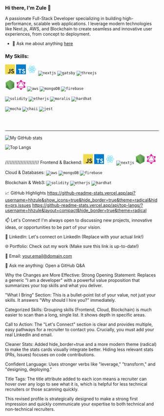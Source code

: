 
  
  
  ### Hi there, I'm Zule 👋
  
A passionate Full-Stack Developer specializing in building high-performance, scalable web applications. I leverage modern technologies like Next.js, AWS, and Blockchain to create seamless and innovative user experiences, from concept to deployment.
<br />
- 💬 Ask me about anything [here](https://github.com/hhzule/hhzule/issues)

### My Skills:


<code><img height="32" alt="javascript" src="https://raw.githubusercontent.com/github/explore/80688e429a7d4ef2fca1e82350fe8e3517d3494d/topics/javascript/javascript.png"></code>
<code><img height="32" alt="typescript" src="https://raw.githubusercontent.com/github/explore/80688e429a7d4ef2fca1e82350fe8e3517d3494d/topics/typescript/typescript.png"></code>
<code><img height="32" alt="react" src="https://raw.githubusercontent.com/github/explore/80688e429a7d4ef2fca1e82350fe8e3517d3494d/topics/react/react.png"></code>
<code><img height="32" alt="nextjs" src="https://logowik.com/content/uploads/images/nextjs7685.logowik.com.webp" /></code>
<code><img height="32" alt="gatsby" src="https://seeklogo.com/images/G/gatsby-logo-1A245AD37F-seeklogo.com.png" /></code>
<code><img height="34" alt="threejs" src="https://vvcestudio.com.br/static/assetsv5/img/codigo/logothreejs.png" /></code>


<code><img height="32" alt="nodejs" src="https://raw.githubusercontent.com/github/explore/80688e429a7d4ef2fca1e82350fe8e3517d3494d/topics/nodejs/nodejs.png"></code> 
<code><img height="32" alt="graphql" src="https://raw.githubusercontent.com/github/explore/5c058a388828bb5fde0bcafd4bc867b5bb3f26f3/topics/graphql/graphql.png"></code>
<code><img height="32" alt="aws" src="https://www.pngplay.com/wp-content/uploads/3/Amazon-Web-Services-AWS-Logo-PNG-HD-Quality.png" /></code>
<code><img height="36" alt="mongoDB" src="https://www.pngall.com/wp-content/uploads/13/Mongodb-Transparent.png" /></code>
<code><img height="36" alt="firebase" src="https://e7.pngegg.com/pngimages/119/167/png-clipart-firebase-cloud-messaging-google-developers-software-development-kit-google-angle-triangle-thumbnail.png" /></code>



<code><img height="32" alt="solidity" src="https://icon2.cleanpng.com/20190726/uli/kisspng-solidity-smart-contract-programming-language-ether-blockchain-development-bearplex-5d3afdfe93fac2.9289112115641471986061.jpg" /></code>
<code><img height="32" alt="etherjs" src="https://go.gitcoin.co/hubfs/ethersjs.png" /></code>
<code><img height="32" alt="moralis" src="https://moralis.io/wp-content/uploads/2021/06/Moralis-Glass-Favicon.svg" /></code>
<code><img height="32" alt="hardhat" src="https://seeklogo.com/images/H/hardhat-logo-888739EBB4-seeklogo.com.png" /></code>

<code><img height="32" alt="mocha" src="https://e7.pngegg.com/pngimages/21/493/png-clipart-mocha-node-js-javascript-software-testing-npm-github-logo-sign.png" /></code>
<code><img height="32" alt="chaii" src="https://camo.githubusercontent.com/7ecbd4531436e4f20c1dba52a4fd4ac367cfcc20a2f62cfe7a10f32da306afc6/687474703a2f2f636861696a732e636f6d2f696d672f636861692d6c6f676f2e706e67" /></code>
<code><img height="32" alt="jest" src="https://miro.medium.com/v2/resize:fit:300/1*veOyRtKTPeoqC_VlWNUc5Q.png" /></code>



<br />
<br />

---
![My GitHub stats](https://github-readme-stats.vercel.app/api?username=hhzule&show_icons=true&theme=synthwave)

![Top Langs](https://github-readme-stats.vercel.app/api/top-langs/?username=hhzule)

//////////////////////
Frontend & Backend:
<code><img height="32" alt="javascript" src="https://raw.githubusercontent.com/github/explore/80688e429a7d4ef2fca1e82350fe8e3517d3494d/topics/javascript/javascript.png" title="JavaScript"></code>
<code><img height="32" alt="typescript" src="https://raw.githubusercontent.com/github/explore/80688e429a7d4ef2fca1e82350fe8e3517d3494d/topics/typescript/typescript.png" title="TypeScript"></code>
<code><img height="32" alt="react" src="https://raw.githubusercontent.com/github/explore/80688e429a7d4ef2fca1e82350fe8e3517d3494d/topics/react/react.png" title="React"></code>
<code><img height="32" alt="nextjs" src="https://logowik.com/content/uploads/images/nextjs7685.logowik.com.webp" title="Next.js"/></code>
<code><img height="32" alt="nodejs" src="https://raw.githubusercontent.com/github/explore/80688e429a7d4ef2fca1e82350fe8e3517d3494d/topics/nodejs/nodejs.png" title="Node.js"></code>
<code><img height="32" alt="graphql" src="https://raw.githubusercontent.com/github/explore/5c058a388828bb5fde0bcafd4bc867b5bb3f26f3/topics/graphql/graphql.png" title="GraphQL"></code>

Cloud & Databases:
<code><img height="32" alt="aws" src="https://www.pngplay.com/wp-content/uploads/3/Amazon-Web-Services-AWS-Logo-PNG-HD-Quality.png" title="AWS"></code>
<code><img height="36" alt="mongoDB" src="https://www.pngall.com/wp-content/uploads/13/Mongodb-Transparent.png" title="MongoDB"></code>
<code><img height="36" alt="firebase" src="https://e7.pngegg.com/pngimages/119/167/png-clipart-firebase-cloud-messaging-google-developers-software-development-kit-google-angle-triangle-thumbnail.png" title="Firebase"></code>

Blockchain & Web3:
<code><img height="32" alt="solidity" src="https://icon2.cleanpng.com/20190726/uli/kisspng-solidity-smart-contract-programming-language-ether-blockchain-development-bearplex-5d3afdfe93fac2.9289112115641471986061.jpg" title="Solidity"></code>
<code><img height="32" alt="etherjs" src="https://go.gitcoin.co/hubfs/ethersjs.png" title="Ethers.js"></code>
<code><img height="32" alt="hardhat" src="https://seeklogo.com/images/H/hardhat-logo-888739EBB4-seeklogo.com.png" title="Hardhat"></code>

📈 GitHub Highlights
https://github-readme-stats.vercel.app/api?username=hhzule&show_icons=true&hide_border=true&theme=radical&hide=prs,issues https://github-readme-stats.vercel.app/api/top-langs/?username=hhzule&layout=compact&hide_border=true&theme=radical

📫 Let's Connect!
I'm always open to discussing new projects, innovative ideas, or opportunities to be part of your vision.

💼 LinkedIn: Let's connect on LinkedIn (Replace with your actual link!)

🌐 Portfolio: Check out my work (Make sure this link is up-to-date!)

📧 Email: your.email@domain.com

💬 Ask me anything: Open a GitHub Q&A

Why the Changes are More Effective:
Strong Opening Statement: Replaces a generic "I am a developer" with a powerful value proposition that summarizes your top skills and what you deliver.

"What I Bring" Section: This is a bullet-point list of your value, not just your skills. It answers "Why should I hire you?" immediately.

Categorized Skills: Grouping skills (Frontend, Cloud, Blockchain) is much easier to scan than a long, single list. It shows depth in specific areas.

Call to Action: The "Let's Connect" section is clear and provides multiple, easy pathways for a recruiter to contact you. Crucially, you must add your real LinkedIn and email.

Cleaner Stats: Added hide_border=true and a more modern theme (radical) to make the stats cards visually integrate better. Hiding less relevant stats (PRs, Issues) focuses on code contributions.

Confident Language: Uses stronger verbs like "leverage," "transform," and "designing, deploying."

Title Tags: The title attribute added to each icon means a recruiter can hover over any logo to see what it is, which is helpful for less technical recruiters or those scanning quickly.

This revised profile is strategically designed to make a strong first impression and quickly communicate your expertise to both technical and non-technical recruiters.

